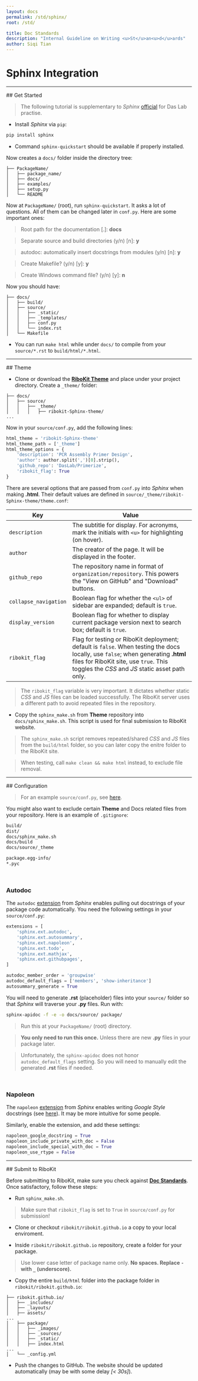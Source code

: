 ```yaml
---
layout: docs
permalink: /std/sphinx/
root: /std/

title: Doc Standards
description: "Internal Guideline on Writing <u>St</u>an<u>d</u>ards"
author: Siqi Tian
---
```


# Sphinx Integration

<hr/>
## Get Started

> The following tutorial is supplementary to _Sphinx_ [official](http://www.sphinx-doc.org/en/stable/tutorial.html) for Das Lab practise.

* Install _Sphinx_ via `pip`:

```bash
pip install sphinx
```

* Command `sphinx-quickstart` should be available if properly installed.

Now creates a `docs/` folder inside the directory tree:

```
├── PackageName/
│   ├── package_name/
│   ├── docs/ 
│   ├── examples/
│   ├── setup.py
│   └── README
```

Now at `PackageName/` (root), run `sphinx-quickstart`. It asks a lot of questions. All of them can be changed later in `conf.py`. Here are some important ones:

> Root path for the documentation [.]: **docs**

> Separate source and build directories (y/n) [n]: **y**

> autodoc: automatically insert docstrings from modules (y/n) [n]: **y**

> Create Makefile? (y/n) [y]: **y**

> Create Windows command file? (y/n) [y]: **n**

Now you should have:

```
├── docs/
│   ├── build/
│   ├── source/ 
│   │   ├── _static/
│   │   ├── _templates/
│   │   ├── conf.py
│   │   └── index.rst
│   └── Makefile
```

* You can run `make html` while under `docs/` to compile from your `source/*.rst` to `build/html/*.html`.

<hr/>
## Theme

* Clone or download the [**RiboKit Theme**](https://github.com/t47io/ribokit-Sphinx-theme) and place under your project directory. Create a `_theme/` folder:

```
├── docs/
│   ├── source/ 
│   │   ├── _theme/
│   │   │   ├── ribokit-Sphinx-theme/
...
```
Now in your `source/conf.py`, add the following lines:

```python
html_theme = 'ribokit-Sphinx-theme'
html_theme_path = ['_theme']
html_theme_options = {
    'description': 'PCR Assembly Primer Design',
    'author': author.split(',')[0].strip(),
    'github_repo': 'DasLab/Primerize',
    'ribokit_flag': True
}
```

There are several options that are passed from `conf.py` into _Sphinx_ when making **.html**. Their default values are defined in `source/_theme/ribokit-Sphinx-theme/theme.conf`:

| Key | Value |
| --- | --- |
| `description` | The subtitle for display. For acronyms, mark the initials with `<u>` for highlighting (on hover). |
| `author` | The creator of the page. It will be displayed in the footer. |
| `github_repo` | The repository name in format of `organization/repository`. This powers the "View on GitHub" and "Download" buttons. |
| `collapse_navigation` | Boolean flag for whether the `<ul>` of sidebar are expanded; default is `true`. |
| `display_version` | Boolean flag for whether to display current package version next to search box; default is `true`. |
| `ribokit_flag` | Flag for testing or RiboKit deployment; default is `false`. When testing the docs locally, use `false`; when generating **.html** files for RiboKit site, use `true`. This toggles the _CSS_ and _JS_ static asset path only. |

> The `ribokit_flag` variable is very important. It dictates whether static _CSS_ and _JS_ files can be loaded successfully. The RiboKit server uses a different path to avoid repeated files in the repository.

* Copy the `sphinx_make.sh` from **Theme** repository into `docs/sphinx_make.sh`. This script is used for final submission to RiboKit website.

> The `sphinx_make.sh` script removes repeated/shared _CSS_ and _JS_ files from the `build/html` folder, so you can later copy the enitre folder to the RiboKit site.

> When testing, call `make clean && make html` instead, to exclude file removal.

<hr/>
## Configuration

> For an example `source/conf.py`, see [here](conf/).

You might also want to exclude certain **Theme** and Docs related files from your repository. Here is an example of `.gitignore`:

```bash
build/
dist/
docs/sphinx_make.sh
docs/build
docs/source/_theme

package.egg-info/
*.pyc
```

<br/>

### Autodoc

The `autodoc` [extension](http://www.sphinx-doc.org/en/stable/ext/autodoc.html) from _Sphinx_ enables pulling out docstrings of your package code automatically. You need the following settings in your `source/conf.py`:

```python
extensions = [
    'sphinx.ext.autodoc',
    'sphinx.ext.autosummary',
    'sphinx.ext.napoleon',
    'sphinx.ext.todo',
    'sphinx.ext.mathjax',
    'sphinx.ext.githubpages',
]

autodoc_member_order = 'groupwise'
autodoc_default_flags = ['members', 'show-inheritance']
autosummary_generate = True
```

You will need to generate **.rst** (placeholder) files into your `source/` folder so that _Sphinx_ will traverse your **.py** files. Run with:

```bash
sphinx-apidoc -f -e -o docs/source/ package/
```

> Run this at your `PackageName/` (root) directory.

> **You only need to run this once.** Unless there are new **.py** files in your package later.

> Unfortunately, the `sphinx-apidoc` does not honor `autodoc_default_flags` setting. So you will need to manually edit the generated **.rst** files if needed.

<br/>

### Napoleon

The `napoleon` [extension](http://www.sphinx-doc.org/en/stable/ext/napoleon.html) from _Sphinx_ enables writing _Google Style_ docstrings (see [here](http://sphinxcontrib-napoleon.readthedocs.io/en/latest/example_google.html)). It may be more intuitive for some people.

Similarly, enable the extension, and add these settings:

```python
napoleon_google_docstring = True
napoleon_include_private_with_doc = False
napoleon_include_special_with_doc = True
napoleon_use_rtype = False
```

<hr/>
## Submit to RiboKit

Before submitting to RiboKit, make sure you check against [**Doc Standards**](../). Once satisfactory, follow these steps:

* Run `sphinx_make.sh`.

> Make sure that `ribokit_flag` is set to `True` in `source/conf.py` for submission!

* Clone or checkout `ribokit/ribokit.github.io` a copy to your local enviroment.

* Inside `ribokit/ribokit.github.io` repository, create a folder for your package.

> Use lower case letter of package name only. **No spaces. Replace `-` with `_` (underscore).**

* Copy the entire `build/html` folder into the package folder in `ribokit/ribokit.github.io`:

```
├── ribokit.github.io/
│   ├── _includes/
│   ├── _layouts/
│   ├── assets/
...
│   ├── package/
│   │   ├── _images/
│   │   ├── _sources/
│   │   ├── _static/
│   │   ├── index.html
...
│   └── _config.yml
```

* Push the changes to GitHub. The website should be updated automatically (may be with some delay _[< 30s]_).

